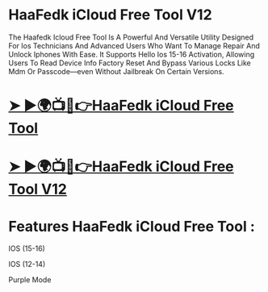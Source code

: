 # HaaFedk iCloud Free Tool V12
The Haafedk Icloud Free Tool Is A Powerful And Versatile Utility Designed For Ios Technicians And Advanced Users Who Want To Manage Repair And Unlock Iphones With Ease. It Supports Hello Ios 15-16 Activation, Allowing Users To Read Device Info Factory Reset And Bypass Various Locks Like Mdm Or Passcode—even Without Jailbreak On Certain Versions. 
# [➤ ►🌍📺📱👉HaaFedk iCloud Free Tool](https://foxly.link/RooZe8)
# [➤ ►🌍📺📱👉HaaFedk iCloud Free Tool V12](https://foxly.link/4ZBvuZ)
# Features HaaFedk iCloud Free Tool :
IOS (15-16)

IOS (12-14)

Purple Mode
